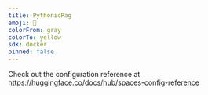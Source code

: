```yaml
---
title: PythonicRag
emoji: 🏃
colorFrom: gray
colorTo: yellow
sdk: docker
pinned: false
---
```


Check out the configuration reference at https://huggingface.co/docs/hub/spaces-config-reference
